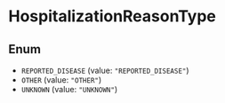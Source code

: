 # HospitalizationReasonType

## Enum

* `REPORTED_DISEASE` (value: `"REPORTED_DISEASE"`)
* `OTHER` (value: `"OTHER"`)
* `UNKNOWN` (value: `"UNKNOWN"`)
